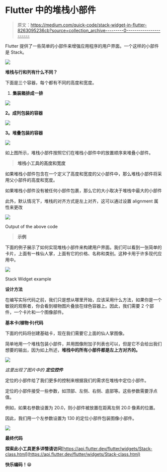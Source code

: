 # Flutter 中的堆栈小部件

> 原文：<https://medium.com/quick-code/stack-widget-in-flutter-8263095236cb?source=collection_archive---------0----------------------->

Flutter 提供了一些简单的小部件来增强应用程序的用户界面。一个这样的小部件是 Stack。

![](img/24c04f6f86a0907fae0b173c4eac4ba0.png)

**堆栈与行和列有什么不同？**

下面是三个容器，每个都有不同的高度和宽度。

1.  **集装箱排成一排**

![](img/78657665e5c859696468b9bf1a548861.png)

**2。成列包装的容器**

![](img/9f73c013ab62cb52c044a2ffe77f4bc0.png)

**3。堆叠包装的容器**

![](img/781c2b9570747cc1fc70721654212632.png)

如上图所示，堆栈小部件按照它们在堆栈小部件中的放置顺序来堆叠小部件。

> **堆栈小工具的高度和宽度**

如果堆栈小部件包含在一个定义了高度和宽度的父小部件中，那么堆栈小部件将采用父小部件的高度和宽度。

如果堆栈小部件没有被任何小部件包裹，那么它的大小取决于堆栈中最大的小部件

此外，默认情况下，堆栈的对齐方式是左上对齐，这可以通过设置 alignment 属性来更改

![](img/5e32f20ca659ce6f9ee7e4a830859591.png)

Output of the above code

> **示例**

下面的例子展示了如何实现堆栈小部件来构建用户界面。我们可以看到一张简单的卡片，上面有一株仙人掌，上面有它的价格、名称和类别。这种卡用于许多现代应用中。

![](img/e0b8ca9e4ffb0e2143e0e8c653074cc5.png)

Stack Widget example

**设计方法**

在编写实际代码之前，我们只是想从哪里开始，应该采用什么方法，如果你是一个敏锐的观察者，你会看到植物图片叠放在绿色容器上。因此，我们需要 2 个部件，一个卡片和一个图像部件。

**基本卡(植物卡)代码**

下面的代码将创建基础卡，现在我们需要它上面的仙人掌图像。

简单地用一个堆栈包装小部件，并用图像附加子列表也可以，但是它不会给出我们想要的输出，因为如上所述，**堆栈中的所有小部件都是左上方对齐的。**

![](img/5be5c538063d227e6f0fc38a1795d99c.png)

*这里出现了图片中的* ***定位控件***

定位的小部件给了我们更多的控制来根据我们的需求在堆栈中定位小部件。

定位的小部件接受一些参数，如顶部、左侧、右侧、底部等。这些参数需要浮点值。

例如，如果右参数设置为 20.0，则小部件被放置在距离左侧 20.0 像素的位置。

因此，我们用一个左参数设置为 130 的定位小部件包装图像小部件。

![](img/c6f1cee6fdd44294a3339e9bb910f852.png)

**最终代码**

**探索此小工具更多详情请访问**[https://api.flutter.dev/flutter/widgets/Stack-class.html](https://api.flutter.dev/flutter/widgets/Stack-class.html)

**快乐编码！**😁